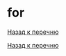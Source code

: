 # for
[Назад к перечню](https://teratron.github.io/cheatsheet/go/)



[Назад к перечню](https://teratron.github.io/cheatsheet/go/)
